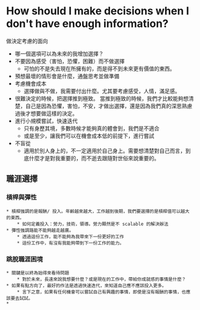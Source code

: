 # How should I make decisions when I don't have enough information?

做決定考慮的面向
* 哪一個選項可以為未來的我增加選擇？
* 不要因為感受（害怕，恐懼，困難）而不做選擇
    * 可怕的不是失去現在所擁有的，而是得不到未來更有價值的東西。
* 預想最壞的情形會是什麼，通盤思考並做準備
* 考慮機會成本
    * 選擇做與不做，我需要付出什麼。尤其要考慮感受，人情，滿足感。
* 很難決定的時候，把選擇推到極致。
    當推到極致的時候，我們才比較能夠想清楚，自己是因為恐懼，害怕，不安，才做出選擇，還是因為我們真的深思熟慮過後才想要做這樣的決定。
* 進行小規模嘗試，快速迭代
    * 只有身歷其境，多數時候才能夠真的體會到，我們是不適合
    * 或是至少，讓我們可以在機會成本低的前提下，進行嘗試
* 不盲從
    * 適用於別人身上的，不一定適用於自己身上。需要想清楚對自己而言，到底什麼才是對我重要的，而不逝去跟隨對世俗來說重要的。

## 職涯選擇

### 槓桿與彈性

    * 槓桿強調的是報酬/ 投入。年齡越來越大，工作越到後期，我們要選擇的是槓桿值可以越大的東西。
        * 如何定義投入：勞力，技術，領導。勞力顯然是不 scalable 的解決辦法
    * 彈性強調路能不能夠越走越廣。
        * 透過這份工作，能不能夠為我帶來下一份更好的工作
        * 這份工作中，有沒有我能夠帶到下一份工作的能力。

### 跳脫職涯困境

    * 關鍵是以終為始得來看待問題
        * 對於未來，長遠來說我想要什麼？或是現在的工作中，帶給你成就感的事情是什麼？
    * 如果有點方向了，最好的作法是透過快速迭代，來知道自己應不應該投入更多。
        * 言下之意，如果有任何機會可以嘗試自己有興趣的事情，即使是沒有報酬的事情，也應該要去試試。
    * 